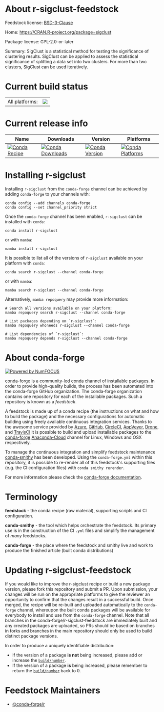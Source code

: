 About r-sigclust-feedstock
==========================

Feedstock license: [BSD-3-Clause](https://github.com/conda-forge/r-sigclust-feedstock/blob/main/LICENSE.txt)

Home: https://CRAN.R-project.org/package=sigclust

Package license: GPL-2.0-or-later

Summary: SigClust is a statistical method for testing the significance of clustering results. SigClust can be applied to assess the statistical significance of splitting a data set into two clusters. For more than two clusters, SigClust can be used iteratively.

Current build status
====================


<table><tr><td>All platforms:</td>
    <td>
      <a href="https://dev.azure.com/conda-forge/feedstock-builds/_build/latest?definitionId=1615&branchName=main">
        <img src="https://dev.azure.com/conda-forge/feedstock-builds/_apis/build/status/r-sigclust-feedstock?branchName=main">
      </a>
    </td>
  </tr>
</table>

Current release info
====================

| Name | Downloads | Version | Platforms |
| --- | --- | --- | --- |
| [![Conda Recipe](https://img.shields.io/badge/recipe-r--sigclust-green.svg)](https://anaconda.org/conda-forge/r-sigclust) | [![Conda Downloads](https://img.shields.io/conda/dn/conda-forge/r-sigclust.svg)](https://anaconda.org/conda-forge/r-sigclust) | [![Conda Version](https://img.shields.io/conda/vn/conda-forge/r-sigclust.svg)](https://anaconda.org/conda-forge/r-sigclust) | [![Conda Platforms](https://img.shields.io/conda/pn/conda-forge/r-sigclust.svg)](https://anaconda.org/conda-forge/r-sigclust) |

Installing r-sigclust
=====================

Installing `r-sigclust` from the `conda-forge` channel can be achieved by adding `conda-forge` to your channels with:

```
conda config --add channels conda-forge
conda config --set channel_priority strict
```

Once the `conda-forge` channel has been enabled, `r-sigclust` can be installed with `conda`:

```
conda install r-sigclust
```

or with `mamba`:

```
mamba install r-sigclust
```

It is possible to list all of the versions of `r-sigclust` available on your platform with `conda`:

```
conda search r-sigclust --channel conda-forge
```

or with `mamba`:

```
mamba search r-sigclust --channel conda-forge
```

Alternatively, `mamba repoquery` may provide more information:

```
# Search all versions available on your platform:
mamba repoquery search r-sigclust --channel conda-forge

# List packages depending on `r-sigclust`:
mamba repoquery whoneeds r-sigclust --channel conda-forge

# List dependencies of `r-sigclust`:
mamba repoquery depends r-sigclust --channel conda-forge
```


About conda-forge
=================

[![Powered by
NumFOCUS](https://img.shields.io/badge/powered%20by-NumFOCUS-orange.svg?style=flat&colorA=E1523D&colorB=007D8A)](https://numfocus.org)

conda-forge is a community-led conda channel of installable packages.
In order to provide high-quality builds, the process has been automated into the
conda-forge GitHub organization. The conda-forge organization contains one repository
for each of the installable packages. Such a repository is known as a *feedstock*.

A feedstock is made up of a conda recipe (the instructions on what and how to build
the package) and the necessary configurations for automatic building using freely
available continuous integration services. Thanks to the awesome service provided by
[Azure](https://azure.microsoft.com/en-us/services/devops/), [GitHub](https://github.com/),
[CircleCI](https://circleci.com/), [AppVeyor](https://www.appveyor.com/),
[Drone](https://cloud.drone.io/welcome), and [TravisCI](https://travis-ci.com/)
it is possible to build and upload installable packages to the
[conda-forge](https://anaconda.org/conda-forge) [Anaconda-Cloud](https://anaconda.org/)
channel for Linux, Windows and OSX respectively.

To manage the continuous integration and simplify feedstock maintenance
[conda-smithy](https://github.com/conda-forge/conda-smithy) has been developed.
Using the ``conda-forge.yml`` within this repository, it is possible to re-render all of
this feedstock's supporting files (e.g. the CI configuration files) with ``conda smithy rerender``.

For more information please check the [conda-forge documentation](https://conda-forge.org/docs/).

Terminology
===========

**feedstock** - the conda recipe (raw material), supporting scripts and CI configuration.

**conda-smithy** - the tool which helps orchestrate the feedstock.
                   Its primary use is in the construction of the CI ``.yml`` files
                   and simplify the management of *many* feedstocks.

**conda-forge** - the place where the feedstock and smithy live and work to
                  produce the finished article (built conda distributions)


Updating r-sigclust-feedstock
=============================

If you would like to improve the r-sigclust recipe or build a new
package version, please fork this repository and submit a PR. Upon submission,
your changes will be run on the appropriate platforms to give the reviewer an
opportunity to confirm that the changes result in a successful build. Once
merged, the recipe will be re-built and uploaded automatically to the
`conda-forge` channel, whereupon the built conda packages will be available for
everybody to install and use from the `conda-forge` channel.
Note that all branches in the conda-forge/r-sigclust-feedstock are
immediately built and any created packages are uploaded, so PRs should be based
on branches in forks and branches in the main repository should only be used to
build distinct package versions.

In order to produce a uniquely identifiable distribution:
 * If the version of a package **is not** being increased, please add or increase
   the [``build/number``](https://docs.conda.io/projects/conda-build/en/latest/resources/define-metadata.html#build-number-and-string).
 * If the version of a package **is** being increased, please remember to return
   the [``build/number``](https://docs.conda.io/projects/conda-build/en/latest/resources/define-metadata.html#build-number-and-string)
   back to 0.

Feedstock Maintainers
=====================

* [@conda-forge/r](https://github.com/conda-forge/r/)

